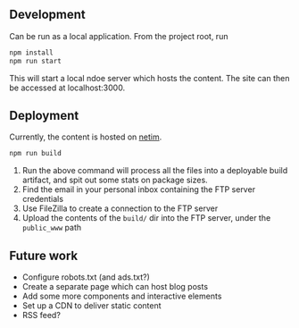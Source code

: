 ## Development
Can be run as a local application. From the project root, run
```sh
npm install
npm run start
```
This will start a local ndoe server which hosts the content. The site can then be accessed at localhost:3000.

## Deployment
Currently, the content is hosted on [netim](netim.com).

```sh
npm run build
```
1. Run the above command will process all the files into a deployable build artifact, and spit out some stats on package sizes.
1. Find the email in your personal inbox containing the FTP server credentials
1. Use FileZilla to create a connection to the FTP server
1. Upload the contents of the `build/` dir into the FTP server, under the `public_www` path

## Future work
- Configure robots.txt (and ads.txt?)
- Create a separate page which can host blog posts
- Add some more components and interactive elements
- Set up a CDN to deliver static content
- RSS feed?
